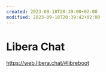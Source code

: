```yaml
---
created: 2023-09-18T20:39:00+02:00
modified: 2023-09-18T20:39:42+02:00
---
```


# Libera Chat

https://web.libera.chat/#libreboot

